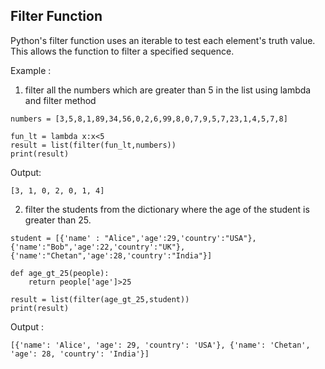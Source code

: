 ## Filter Function
Python's filter function uses an iterable to test each element's truth value. This allows the function to filter a specified sequence.

Example : 
1) filter all the numbers which are greater than 5 in the list using lambda and filter method
```
numbers = [3,5,8,1,89,34,56,0,2,6,99,8,0,7,9,5,7,23,1,4,5,7,8]

fun_lt = lambda x:x<5
result = list(filter(fun_lt,numbers))
print(result)
```
Output: 
```
[3, 1, 0, 2, 0, 1, 4]
```

2) filter the students from the dictionary where the age of the student is greater than 25.

```
student = [{'name' : "Alice",'age':29,'country':"USA"},{'name':"Bob",'age':22,'country':"UK"},{'name':"Chetan",'age':28,'country':"India"}]

def age_gt_25(people):
    return people['age']>25

result = list(filter(age_gt_25,student))
print(result)
```
Output : 
```
[{'name': 'Alice', 'age': 29, 'country': 'USA'}, {'name': 'Chetan', 'age': 28, 'country': 'India'}]
```
